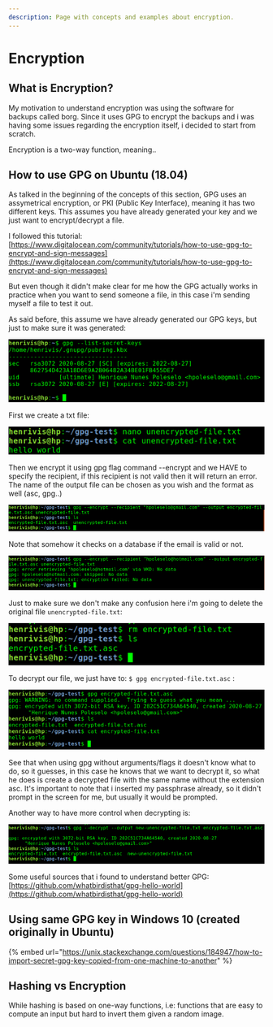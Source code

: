 ```yaml
---
description: Page with concepts and examples about encryption.
---
```


# Encryption

## What is Encryption?

My motivation to understand encryption was using the software for backups called borg. Since it uses GPG to encrypt the backups and i was having some issues regarding the encryption itself, i decided to start from scratch.

Encryption is a two-way function, meaning.. 

## How to use GPG on Ubuntu \(18.04\)

As talked in the beginning of the concepts of this section, GPG uses an assymetrical encryption, or PKI \(Public Key Interface\), meaning it has two different keys. This assumes you have already generated your key and we just want to encrypt/decrypt a file.

I followed this tutorial: [https://www.digitalocean.com/community/tutorials/how-to-use-gpg-to-encrypt-and-sign-messages](https://www.digitalocean.com/community/tutorials/how-to-use-gpg-to-encrypt-and-sign-messages)

But even though it didn't make clear for me how the GPG actually works in practice when you want to send someone a file, in this case i'm sending myself a file to test it out.

As said before, this assume we have already generated our GPG keys, but just to make sure it was generated:

![](.gitbook/assets/image%20%2812%29.png)

First we create a txt file:

![](.gitbook/assets/image%20%2811%29.png)

Then we encrypt it using gpg flag command --encrypt and we HAVE to specify the recipient, if this recipient is not valid then it will return an error. The name of the output file can be chosen as you wish and the format as well \(asc, gpg..\)

![When the email address is correct the encrypted file is generated](.gitbook/assets/image%20%283%29.png)

Note that somehow it checks on a database if the email is valid or not.

![](.gitbook/assets/image%20%286%29.png)

Just to make sure we don't make any confusion here i'm going to delete the original file `unencrypted-file.txt`:

![See that the only thing left is the encrypted file](.gitbook/assets/image%20%2810%29.png)

To decrypt our file, we just have to: `$ gpg encrypted-file.txt.asc` :

![](.gitbook/assets/image%20%284%29.png)

See that when using gpg without arguments/flags it doesn't know what to do, so it guesses, in this case he knows that we want to decrypt it, so what he does is create a decrypted file with the same name without the extension asc. It's important to note that i inserted my passphrase already, so it didn't prompt in the screen for me, but usually it would be prompted.

Another way to have more control when decrypting is:

![](.gitbook/assets/image%20%2813%29.png)

Some useful sources that i found to understand better GPG: [https://github.com/whatbirdisthat/gpg-hello-world](https://github.com/whatbirdisthat/gpg-hello-world)

## Using same GPG key in Windows 10 \(created originally in Ubuntu\)

{% embed url="https://unix.stackexchange.com/questions/184947/how-to-import-secret-gpg-key-copied-from-one-machine-to-another" %}



## Hashing vs Encryption

While hashing is based on one-way functions, i.e: functions that are easy to compute an input but hard to invert them given a random image.

